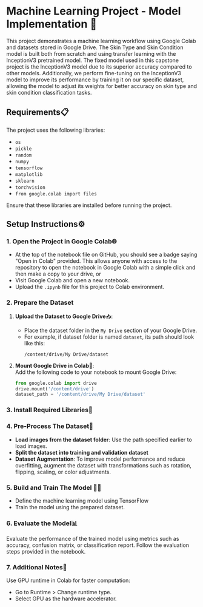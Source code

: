 # Machine Learning Project - Model Implementation 🚀

This project demonstrates a machine learning workflow using Google Colab and datasets stored in Google Drive. The Skin Type and Skin Condition model is built both from scratch and using transfer learning with the InceptionV3 pretrained model. The fixed model used in this capstone project is the InceptionV3 model due to its superior accuracy compared to other models. Additionally, we perform fine-tuning on the InceptionV3 model to improve its performance by training it on our specific dataset, allowing the model to adjust its weights for better accuracy on skin type and skin condition classification tasks.

## Requirements📋
The project uses the following libraries:
- `os`
- `pickle`
- `random`
- `numpy`
- `tensorflow`
- `matplotlib`
- `sklearn`
- `torchvision`
- `from google.colab import files`

Ensure that these libraries are installed before running the project.

## Setup Instructions⚙️

### 1. Open the Project in Google Colab🌐
- At the top of the notebook file on GitHub, you should see a badge saying "Open in Colab" provided. This allows anyone with access to the repository to open the notebook in Google Colab with a simple click and then make a copy to your drive, or
- Visit Google Colab and open a new notebook.
- Upload the `.ipynb` file for this project to Colab environment.


### 2. Prepare the Dataset
1. **Upload the Dataset to Google Drive**📥:  
   - Place the dataset folder in the `My Drive` section of your Google Drive.  
   - For example, if dataset folder is named `dataset`, its path should look like this:  
     ```
     /content/drive/My Drive/dataset
     ```

2. **Mount Google Drive in Colab**🔗:  
   Add the following code to your notebook to mount Google Drive:  
   ```python
   from google.colab import drive
   drive.mount('/content/drive')
   dataset_path = '/content/drive/My Drive/dataset'

   
### 3. Install Required Libraries🧰


### 4. Pre-Process The Dataset📸
- **Load images from the dataset folder**: Use the path specified earlier to load images.
- **Split the dataset into training and validation dataset**
- **Dataset Augmentation**: To improve model performance and reduce overfitting, augment the dataset with transformations such as rotation, flipping, scaling, or color adjustments.


### 5. Build and Train The Model 🏋️‍♂️
- Define the machine learning model using TensorFlow
- Train the model using the prepared dataset.


### 6. Evaluate the Model📊
Evaluate the performance of the trained model using metrics such as accuracy, confusion matrix, or classification report. Follow the evaluation steps provided in the notebook.


### 7. Additional Notes📝
Use GPU runtime in Colab for faster computation:
- Go to Runtime > Change runtime type.
- Select GPU as the hardware accelerator.


